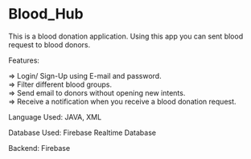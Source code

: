 # Blood_Hub

This is a blood donation application. Using this app you can sent blood request to blood donors. 

Features:

=> Login/ Sign-Up using E-mail and password.        
=> Filter different blood groups.      
=> Send email to donors without opening new intents.      
=> Receive a notification when you receive a blood donation request.    

Language Used: JAVA, XML

Database Used: Firebase Realtime Database

Backend: Firebase

